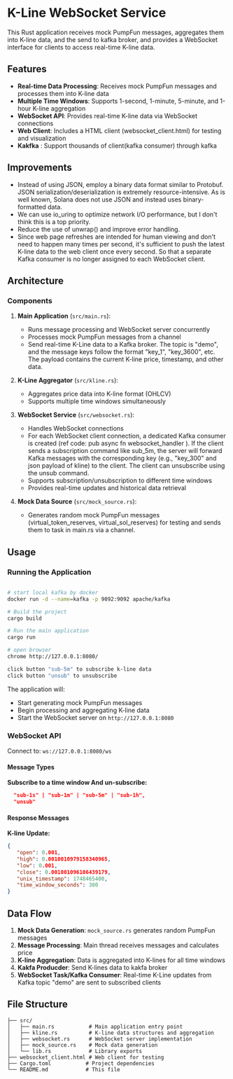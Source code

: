 # K-Line WebSocket Service

This Rust application receives mock PumpFun messages, aggregates them into K-line data, and the send to kafka broker, and provides a WebSocket interface for clients to access real-time K-line data.

## Features

- **Real-time Data Processing**: Receives mock PumpFun messages and processes them into K-line data
- **Multiple Time Windows**: Supports 1-second, 1-minute, 5-minute, and 1-hour K-line aggregation
- **WebSocket API**: Provides real-time K-line data via WebSocket connections
- **Web Client**: Includes a HTML client (websocket_client.html) for testing and visualization
- **Kakfka** : Support thousands of client(kafka consumer) through kafka 

## Improvements

- Instead of using JSON, employ a binary data format similar to Protobuf. JSON serialization/deserialization is extremely resource-intensive. As is well known, Solana does not use JSON and instead uses binary-formatted data.
- We can use io_uring to optimize network I/O performance, but I don't think this is a top priority.
- Reduce the use of unwrap() and improve error handling.
- Since web page refreshes are intended for human viewing and don't need to happen many times per second, it's sufficient to push the latest K-line data to the web client once every second.  So that a separate Kafka consumer is no longer assigned to each WebSocket client.


## Architecture

### Components

1. **Main Application** (`src/main.rs`):
   - Runs message processing and WebSocket server concurrently
   - Processes mock PumpFun messages from a channel
   - Send real-time K-Line data to a Kafka broker. The topic is "demo", and the message keys follow the format "key_1", "key_3600", etc. The payload contains the current K-line price, timestamp, and other data.

2. **K-Line Aggregator** (`src/kline.rs`):
   - Aggregates price data into K-line format (OHLCV)
   - Supports multiple time windows simultaneously

3. **WebSocket Service** (`src/websocket.rs`):
   - Handles WebSocket connections
   - For each WebSocket client connection, a dedicated Kafka consumer is created (ref code: pub async fn websocket_handler ). If the client sends a subscription command like sub_5m, the server will forward Kafka messages with the corresponding key (e.g., "key_300" and json payload of kline) to the client. The client can unsubscribe using the unsub command.
   - Supports subscription/unsubscription to different time windows
   - Provides real-time updates and historical data retrieval

4. **Mock Data Source** (`src/mock_source.rs`):
   - Generates random mock PumpFun messages (virtual_token_reserves, virtual_sol_reserves) for testing and sends them to task in main.rs via a channel.

## Usage

### Running the Application

```bash

# start local kafka by docker 
docker run -d --name=kafka -p 9092:9092 apache/kafka

# Build the project
cargo build

# Run the main application
cargo run

# open browser 
chrome http://127.0.0.1:8080/

click button "sub-5m" to subscribe k-line data 
click button "unsub" to unsubscribe 

```

The application will:
- Start generating mock PumpFun messages
- Begin processing and aggregating K-line data
- Start the WebSocket server on `http://127.0.0.1:8080`

### WebSocket API

Connect to: `ws://127.0.0.1:8080/ws`

#### Message Types

**Subscribe to a time window And un-subscribe:**
```json
  "sub-1s" | "sub-1m" | "sub-5m" | "sub-1h",
  "unsub"
```

#### Response Messages

**K-line Update:**
```json
{ 
   "open": 0.001, 
   "high": 0.0010010979158340965, 
   "low": 0.001, 
   "close": 0.001001096106439179, 
   "unix_timestamp": 1748465400, 
   "time_window_seconds": 300 
}
```

## Data Flow

1. **Mock Data Generation**: `mock_source.rs` generates random PumpFun messages
2. **Message Processing**: Main thread receives messages and calculates price
3. **K-line Aggregation**: Data is aggregated into K-lines for all time windows
4. **Kakfa Producder**:  Send K-lines data to kakfa broker
6. **WebSocket Task/Kafka Consumer**: Real-time K-Line updates from Kafka topic "demo" are sent to subscribed clients

## File Structure

```
├── src/
│   ├── main.rs           # Main application entry point 
│   ├── kline.rs          # K-line data structures and aggregation
│   ├── websocket.rs      # WebSocket server implementation
│   ├── mock_source.rs    # Mock data generation
│   └── lib.rs            # Library exports
├── websocket_client.html # Web client for testing
├── Cargo.toml           # Project dependencies
└── README.md            # This file
```
